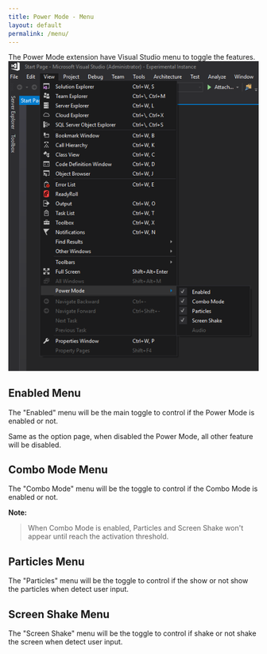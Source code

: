 ```yaml
---
title: Power Mode - Menu
layout: default
permalink: /menu/
---
```


The Power Mode extension have Visual Studio menu to toggle the features.
![Toggle Menu](../images/menu.jpg)

## Enabled Menu
The "Enabled" menu will be the main toggle to control if the Power Mode is enabled or not.

Same as the option page, when disabled the Power Mode, all other feature will be disabled.

## Combo Mode Menu
The "Combo Mode" menu will be the toggle to control if the Combo Mode is enabled or not.

**Note:**

> When Combo Mode is enabled, Particles and Screen Shake won't appear until reach the activation threshold.

## Particles Menu
The "Particles" menu will be the toggle to control if the show or not show the particles when detect user input.

## Screen Shake Menu
The "Screen Shake" menu will be the toggle to control if shake or not shake the screen when detect user input.
